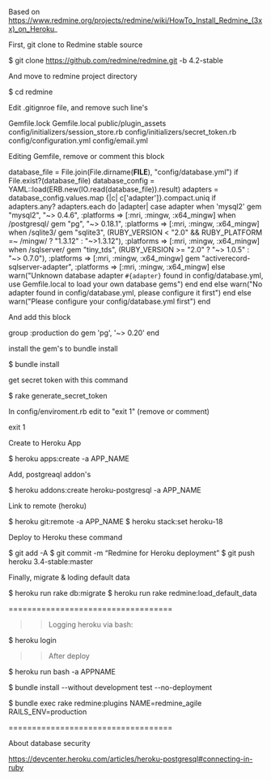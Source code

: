 Based on https://www.redmine.org/projects/redmine/wiki/HowTo_Install_Redmine_(3xx)_on_Heroku_

First, git clone to Redmine stable source

$ git clone https://github.com/redmine/redmine.git -b 4.2-stable

And move to redmine project directory

$ cd redmine

Edit .gitignroe file, and remove such line's

Gemfile.lock
Gemfile.local
public/plugin_assets 
config/initializers/session_store.rb 
config/initializers/secret_token.rb 
config/configuration.yml 
config/email.yml

Editing Gemfile, remove or comment this block

database_file = File.join(File.dirname(__FILE__), "config/database.yml")
 if File.exist?(database_file)
   database_config = YAML::load(ERB.new(IO.read(database_file)).result)
   adapters = database_config.values.map {|c| c['adapter']}.compact.uniq
   if adapters.any?
     adapters.each do |adapter|
       case adapter
       when 'mysql2'
         gem "mysql2", "~> 0.4.6", :platforms => [:mri, :mingw, :x64_mingw]
       when /postgresql/
         gem "pg", "~> 0.18.1", :platforms => [:mri, :mingw, :x64_mingw]
       when /sqlite3/
         gem "sqlite3", (RUBY_VERSION < "2.0" && RUBY_PLATFORM =~ /mingw/ ? "1.3.12" : "~>1.3.12"),
                        :platforms => [:mri, :mingw, :x64_mingw]
       when /sqlserver/
         gem "tiny_tds", (RUBY_VERSION >= "2.0" ? "~> 1.0.5" : "~> 0.7.0"), :platforms => [:mri, :mingw, :x64_mingw]
         gem "activerecord-sqlserver-adapter", :platforms => [:mri, :mingw, :x64_mingw]
       else
         warn("Unknown database adapter `#{adapter}` found in config/database.yml, use Gemfile.local to load your own database gems")
       end
     end
   else
    warn("No adapter found in config/database.yml, please configure it first")
   end
 else
  warn("Please configure your config/database.yml first")
 end

And add this block

group :production do
  gem 'pg', '~> 0.20'
end


install the gem's to bundle install

$ bundle install

get secret token with this command

$ rake generate_secret_token 

In config/enviroment.rb edit to "exit 1" (remove or comment)

 exit 1

Create to Heroku App

$ heroku apps:create -a APP_NAME

Add, postgreaql addon's

$ heroku addons:create heroku-postgresql -a APP_NAME

Link to remote (heroku)

$ heroku git:remote -a APP_NAME
$ heroku stack:set heroku-18

Deploy to Heroku these command

$ git add -A
$ git commit -m “Redmine for Heroku deployment”
$ git push heroku 3.4-stable:master

Finally, migrate & loding default data

$ heroku run rake db:migrate
$ heroku run rake redmine:load_default_data

===================================

>> Logging heroku via bash:

$ heroku login

>> After deploy

$ heroku run bash -a APPNAME

$ bundle install --without development test --no-deployment

$ bundle exec rake redmine:plugins NAME=redmine_agile RAILS_ENV=production


===================================

About database security

https://devcenter.heroku.com/articles/heroku-postgresql#connecting-in-ruby





